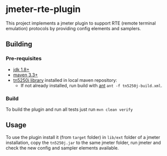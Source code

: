 # jmeter-rte-plugin

This project implements a jmeter plugin to support RTE (remote terminal emulation) protocols by providing config elements and samplers.

## Building

### Pre-requisites

- [jdk 1.8+](http://www.oracle.com/technetwork/java/javase/downloads/index.html)
- [maven 3.3+](https://maven.apache.org/)
- [tn5250j library](https://github.com/tn5250j/tn5250j/archive/0.7.5.zip) installed in local maven repository:
  - If not already installed, run build with [ant](http://ant.apache.org/) `ant -f tn5250j-build.xml`.

### Build

To build the plugin and run all tests just run `mvn clean verify`

## Usage

To use the plugin install it (from `target` folder) in `lib/ext` folder of a jmeter installation, copy the `tn5250j.jar` to the same jmeter folder, run jmeter and check the new config and sampler elements available.

